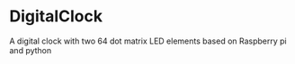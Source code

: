 # DigitalClock
A digital clock with two 64 dot matrix LED elements based on Raspberry pi and python

